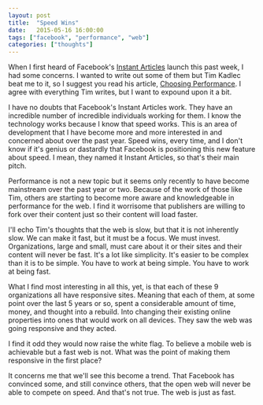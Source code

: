 ```yaml
---
layout: post
title:  "Speed Wins"
date:   2015-05-16 16:00:00
tags: ["facebook", "performance", "web"]
categories: ["thoughts"]
---
```


When I first heard of Facebook's [Instant Articles](http://instantarticles.fb.com/) launch this past week, I had some concerns. I wanted to write out some of them but Tim Kadlec beat me to it, so I suggest you read his article, [Choosing Performance](http://timkadlec.com/2015/05/choosing-performance/). I agree with everything Tim writes, but I want to expound upon it a bit.

I have no doubts that Facebook's Instant Articles work. They have an incredible number of incredible individuals working for them. I know the technology works because I know that speed works. This is an area of development that I have become more and more interested in and concerned about over the past year. Speed wins, every time, and I don't know if it's genius or dastardly that Facebook is positioning this new feature about speed. I mean, they named it Instant Articles, so that's their main pitch.

Performance is not a new topic but it seems only recently to have become mainstream over the past year or two. Because of the work of those like Tim, others are starting to become more aware and knowledgeable in performance for the web. I find it worrisome that publishers are willing to fork over their content just so their content will load faster.

I'll echo Tim's thoughts that the web is slow, but that it is not inherently slow. We can make it fast, but it must be a focus. We must invest. Organizations, large and small, must care about it or their sites and their content will never be fast. It's a lot like simplicity. It's easier to be complex than it is to be simple. You have to work at being simple. You have to work at being fast.

What I find most interesting in all this, yet, is that each of these 9 organizations all have responsive sites. Meaning that each of them, at some point over the last 5 years or so, spent a considerable amount of time, money, and thought into a rebuild. Into changing their existing online properties into ones that would work on all devices. They saw the web was going responsive and they acted.

I find it odd they would now raise the white flag. To believe a mobile web is achievable but a fast web is not. What was the point of making them responsive in the first place?

It concerns me that we'll see this become a trend. That Facebook has convinced some, and still convince others, that the open web will never be able to compete on speed. And that's not true. The web is just as fast.